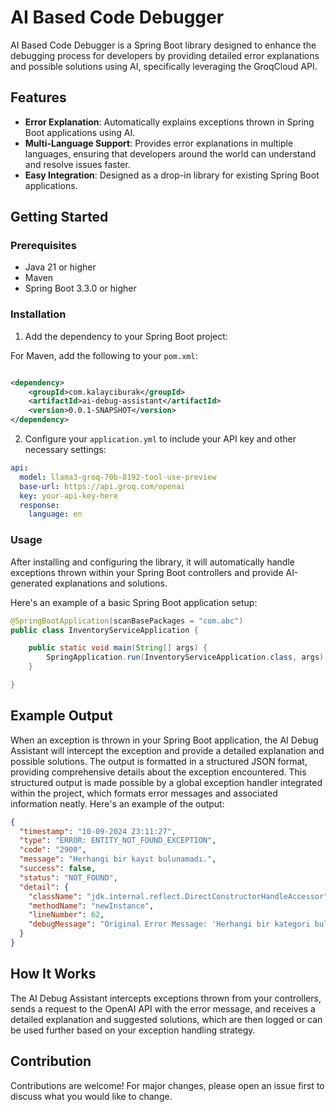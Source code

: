 # AI Based Code Debugger

AI Based Code Debugger is a Spring Boot library designed to enhance the debugging process for developers by providing detailed
error explanations and possible solutions using AI, specifically leveraging the GroqCloud API.

## Features

- **Error Explanation**: Automatically explains exceptions thrown in Spring Boot applications using AI.
- **Multi-Language Support**: Provides error explanations in multiple languages, ensuring that developers around the world
  can understand and resolve issues faster.
- **Easy Integration**: Designed as a drop-in library for existing Spring Boot applications.

## Getting Started

### Prerequisites

- Java 21 or higher
- Maven
- Spring Boot 3.3.0 or higher

### Installation

1. Add the dependency to your Spring Boot project:

For Maven, add the following to your `pom.xml`:

```xml

<dependency>
    <groupId>com.kalayciburak</groupId>
    <artifactId>ai-debug-assistant</artifactId>
    <version>0.0.1-SNAPSHOT</version>
</dependency>
```

2. Configure your `application.yml` to include your API key and other necessary settings:

```yaml
api:
  model: llama3-groq-70b-8192-tool-use-preview
  base-url: https://api.groq.com/openai
  key: your-api-key-here
  response:
    language: en
```

### Usage

After installing and configuring the library, it will automatically handle exceptions thrown within your Spring Boot
controllers and provide AI-generated explanations and solutions.

Here's an example of a basic Spring Boot application setup:

```java
@SpringBootApplication(scanBasePackages = "com.abc")
public class InventoryServiceApplication {

    public static void main(String[] args) {
        SpringApplication.run(InventoryServiceApplication.class, args);
    }

}
```

## Example Output

When an exception is thrown in your Spring Boot application, the AI Debug Assistant will intercept the exception and provide
a detailed explanation and possible solutions. The output is formatted in a structured JSON format, providing comprehensive details about the exception encountered. This structured output is made possible by a global exception handler integrated within the project, which formats error messages and associated information neatly. Here's an example of the output:

```json
{
  "timestamp": "10-09-2024 23:11:27",
  "type": "ERROR: ENTITY_NOT_FOUND_EXCEPTION",
  "code": "2900",
  "message": "Herhangi bir kayıt bulunamadı.",
  "success": false,
  "status": "NOT_FOUND",
  "detail": {
    "className": "jdk.internal.reflect.DirectConstructorHandleAccessor",
    "methodName": "newInstance",
    "lineNumber": 62,
    "debugMessage": "Original Error Message: 'Herhangi bir kategori bulunamadı.'\n\nExplanation in Turkish: Bu hata, kategori bulunamadığı anlamına gelir.\n\nDetails in Turkish:\n- Hata Mesajı: 'Herhangi bir kategori bulunamadı.'\n- Açıklama: Bu hata, kategori bulunamadığı anlamına gelir.\n\nPossible Causes and Solutions in Turkish:\n- Kategori ismi yanlış yazılmış olabilir. Çözüm: Kategori ismini doğru yazmaya dikkat etmek önemlidir.\n- Kategori veritabanında kaydedilmemiş olabilir. Çözüm: Kategorinin veritabanına kaydedildiğini kontrol etmek önemlidir.\n- Kategori silinmiş olabilir. Çözüm: Kategorinin silindiğini kontrol etmek önemlidir ve eğer öyleyse, onu tekrar oluşturmak gerekir."
  }
}
```

## How It Works

The AI Debug Assistant intercepts exceptions thrown from your controllers, sends a request to the OpenAI API with the error
message, and receives a detailed explanation and suggested solutions, which are then logged or can be used further based on
your exception handling strategy.

## Contribution

Contributions are welcome! For major changes, please open an issue first to discuss what you would like to change.
